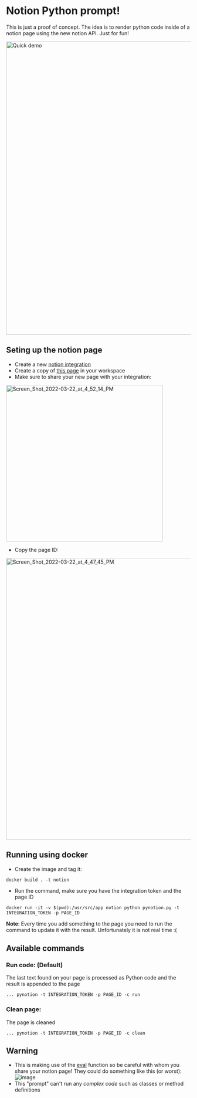 # Notion Python prompt! 


This is just a proof of concept. The idea is to render python code inside of a notion page using the new notion API. Just for fun!

<img width="800" alt="Quick demo" src="https://user-images.githubusercontent.com/5288503/160199145-b3ae51cf-f1a5-4601-8773-bb707012a8a7.gif">


## Seting up the notion page

- Create a new [notion integration](https://developers.notion.com/docs/getting-started#step-1-create-an-integration)
- Create a copy of [this page](https://keeeevin.notion.site/Python-Prompt-ed5eb08d626442f4ac7c9ae6d60d30ff) in your workspace
- Make sure to share your new page with your integration:
<img width="427" alt="Screen_Shot_2022-03-22_at_4_52_14_PM" src="https://user-images.githubusercontent.com/5288503/159582677-c1d4c2f5-2d07-44fe-92a1-34ef524f1d20.png">

- Copy the page ID: 
<img width="768" alt="Screen_Shot_2022-03-22_at_4_47_45_PM" src="https://user-images.githubusercontent.com/5288503/159581870-f62ffb8a-f6af-4e69-abcf-23c838b8c26f.png">


## Running using docker

 - Create the image and tag it:
```
docker build . -t notion 
```

- Run the command, make sure you have the integration token and the page ID 
```
docker run -it -v $(pwd):/usr/src/app notion python pynotion.py -t INTEGRATION_TOKEN -p PAGE_ID
```

**Note**: Every time you add something to the page you need to run the command to update it with the result. Unfortunately it is not real time :(

## Available commands

### Run code: (Default)

The last text found on your page is processed as Python code and the result is appended to the page

```
... pynotion -t INTEGRATION_TOKEN -p PAGE_ID -c run
```

### Clean page: 

The page is cleaned

```
... pynotion -t INTEGRATION_TOKEN -p PAGE_ID -c clean
```

## Warning

- This is making use of the [eval](https://nedbatchelder.com/blog/201206/eval_really_is_dangerous.html) function so be careful with whom you share your notion page! They could do something like this (or worst):
![image](https://user-images.githubusercontent.com/5288503/160207635-00ae8260-2172-4b7b-8295-9857dcdb181c.png)
- This "prompt" can't run any _complex code_ such as classes or method definitions 
